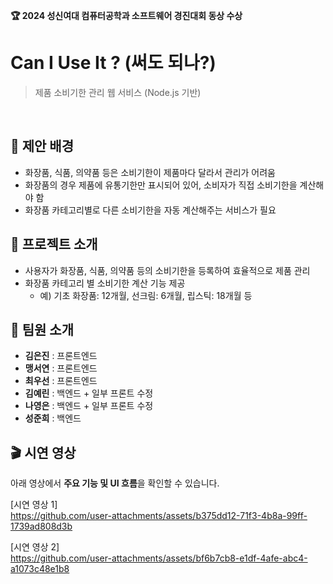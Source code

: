 **🏆 2024 성신여대 컴퓨터공학과 소프트웨어 경진대회 동상 수상**


# Can I Use It ? (써도 되나?)
> 제품 소비기한 관리 웹 서비스 (Node.js 기반)

<br>

## 📌 제안 배경
- 화장품, 식품, 의약품 등은 소비기한이 제품마다 달라서 관리가 어려움
- 화장품의 경우 제품에 유통기한만 표시되어 있어, 소비자가 직접 소비기한을 계산해야 함
- 화장품 카테고리별로 다른 소비기한을 자동 계산해주는 서비스가 필요


## 🚀 프로젝트 소개
- 사용자가 화장품, 식품, 의약품 등의 소비기한을 등록하여 효율적으로 제품 관리
- 화장품 카테고리 별 소비기한 계산 기능 제공
  - 예) 기초 화장품: 12개월, 선크림: 6개월, 립스틱: 18개월 등


## 👥 팀원 소개
- **김은진** : 프론트엔드
- **맹서연** : 프론트엔드
- **최우선** : 프론트엔드
- **김예린** : 백엔드 + 일부 프론트 수정
- **나영은** : 백엔드 + 일부 프론트 수정
- **성준희** : 백엔드


## 🎬 시연 영상
아래 영상에서 **주요 기능 및 UI 흐름**을 확인할 수 있습니다.

[시연 영상 1] <br>
https://github.com/user-attachments/assets/b375dd12-71f3-4b8a-99ff-1739ad808d3b


[시연 영상 2] <br>
https://github.com/user-attachments/assets/bf6b7cb8-e1df-4afe-abc4-a1073c48e1b8
